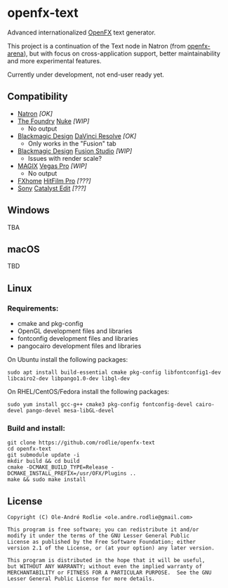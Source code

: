 # openfx-text

Advanced internationalized [OpenFX](http://openeffects.org/) text generator.

This project is a continuation of the Text node in Natron (from [openfx-arena](https://github.com/NatronGitHub/openfx-arena)), but with focus on cross-application support, better maintainability and more experimental features.

Currently under development, not end-user ready yet.

## Compatibility

* [Natron](https://natrongithub.github.io/) *[OK]*
* [The Foundry](https://www.foundry.com/) [Nuke](https://www.foundry.com/products/nuke) *[WIP]*
  * No output
* [Blackmagic Design](https://blackmagicdesign.com) [DaVinci Resolve](https://www.blackmagicdesign.com/products/davinciresolve) *[OK]*
  * Only works in the "Fusion" tab
* [Blackmagic Design](https://blackmagicdesign.com) [Fusion Studio](https://www.blackmagicdesign.com/no/products/fusion) *[WIP]*
  * Issues with render scale?
* [MAGIX](https://www.magix.com)‎ [Vegas Pro](https://www.vegascreativesoftware.com) *[WIP]*
  * No output
* [FXhome](https://fxhome.com) [HitFilm Pro](https://fxhome.com/hitfilm-pro) *[???]*
* [Sony](http://www.sonycreativesoftware.com) [Catalyst Edit](http://www.sonycreativesoftware.com/catalystedit) *[???]*


## Windows

TBA

## macOS

TBD

## Linux

### Requirements:

 * cmake and pkg-config
 * OpenGL development files and libraries
 * fontconfig development files and libraries
 * pangocairo development files and libraries

On Ubuntu install the following packages:

```
sudo apt install build-essential cmake pkg-config libfontconfig1-dev libcairo2-dev libpango1.0-dev libgl-dev
```

On RHEL/CentOS/Fedora install the following packages:

```
sudo yum install gcc-g++ cmake3 pkg-config fontconfig-devel cairo-devel pango-devel mesa-libGL-devel
```

### Build and install:

```
git clone https://github.com/rodlie/openfx-text
cd openfx-text
git submodule update -i
mkdir build && cd build
cmake -DCMAKE_BUILD_TYPE=Release -DCMAKE_INSTALL_PREFIX=/usr/OFX/Plugins ..
make && sudo make install
```

## License

```
Copyright (C) Ole-André Rodlie <ole.andre.rodlie@gmail.com>

This program is free software; you can redistribute it and/or
modify it under the terms of the GNU Lesser General Public
License as published by the Free Software Foundation; either
version 2.1 of the License, or (at your option) any later version.

This program is distributed in the hope that it will be useful,
but WITHOUT ANY WARRANTY; without even the implied warranty of
MERCHANTABILITY or FITNESS FOR A PARTICULAR PURPOSE.  See the GNU
Lesser General Public License for more details.
```
